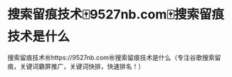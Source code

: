 # 搜索留痕技术🀄️9527nb.com🀄️搜索留痕技术是什么

搜索留痕技术㊗️https://9527nb.com㊗️搜索留痕技术是什么（专注谷歌搜索留痕，关键词霸屏推广，关键词快排，快速排名！）